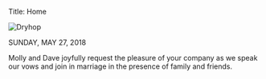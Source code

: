Title: Home

![Dryhop]({filename}/images/banner_pics/dryhop.jpg)

SUNDAY, MAY 27, 2018  

Molly and Dave joyfully request the pleasure of your company as we speak our vows and join in marriage in the presence of family and friends.

